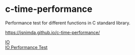 # c-time-performance
Performance test for different functions in C standard library.

https://jsnimda.github.io/c-time-performance/

[IO](IO.md)  
[IO Performance Test](IO-Performance-Test.md)

